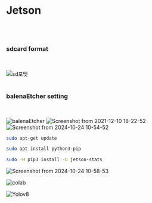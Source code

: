 # Jetson
<br>
<br>

<h3> sdcard format </h3>
<br>

![sd포멧](https://github.com/user-attachments/assets/83a00e63-cffd-4723-a1a1-dc0d400f7545)
<br>
<br>
<h3> balenaEtcher setting </h3>
<br>

![balenaEtcher](https://github.com/user-attachments/assets/d533da02-f024-403f-b018-fc0efa5053e7)
![Screenshot from 2021-12-10 18-22-52](https://github.com/user-attachments/assets/77b5cb6c-fea4-437d-b2d4-54908d35bf98)
![Screenshot from 2024-10-24 10-54-52](https://github.com/user-attachments/assets/484e205b-8130-4be3-9274-254dd03025eb)
``` bash                                              
sudo apt-get update

sudo apt install python3-pip

sudo -H pip3 install -U jetson-stats
```

![Screenshot from 2024-10-24 10-58-53](https://github.com/user-attachments/assets/cffe9f62-f670-46f9-9cca-3d0d55fa24ea)

![colab](https://github.com/user-attachments/assets/ff77d603-7824-4503-b83b-1d69dbce2d39)

![Yolov8](https://github.com/user-attachments/assets/7ded7c9c-9603-45e0-9f80-5ed687e68716)
